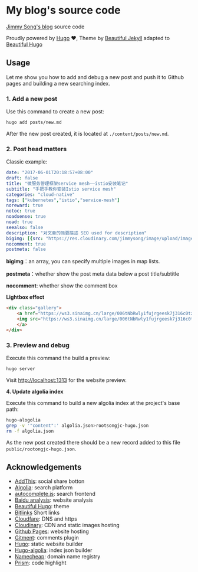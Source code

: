 # My blog's source code

[Jimmy Song's blog](https://jimmysong.io) source code

Proudly powered by [Hugo](https://github.com/gohugoio/hugo) ❤️, Theme by [Beautiful Jekyll](http://deanattali.com/beautiful-jekyll/) adapted to [Beautiful Hugo](https://github.com/halogenica/beautifulhugo)

## Usage

Let me show you how to add and debug a new post and push it to Github pages and building a new searching index.

### 1. Add a new post

Use this command to create a new post:

```bash
hugo add posts/new.md
```

After the new post created, it is located at `./content/posts/new.md`.

### 2. Post head matters

Classic example:

```yaml
date: "2017-06-01T20:18:57+08:00"
draft: false
title: "微服务管理框架service mesh——istio安装笔记"
subtitle: "手把手教你安装Istio service mesh"
categories: "cloud-native"
tags: ["kubernetes","istio","service-mesh"]
noreward: true
notoc: true
noadsense: true
noad: true
seealso: false
description: "对文章的简要描述 SEO used for description"
bigimg: [{src: "https://res.cloudinary.com/jimmysong/image/upload/images/20170528033.jpg", desc: "威海东部海湾 May 28,2017"}]
nocomment: true
postmeta: false
```

**bigimg**：an array, you can specify multiple images in map lists.

**postmeta**：whether show the post meta data below a post title/subtitle

**nocomment**: whether show the comment box

**Lightbox effect**

```html
<div class="gallery">
    <a href="https://ws3.sinaimg.cn/large/006tNbRwly1fujrgeesk7j316c0tz10y.jpg" title="What is Istio?">
    <img src="https://ws3.sinaimg.cn/large/006tNbRwly1fujrgeesk7j316c0tz10y.jpg" alt="What is Istio?">
    </a>
</div>
```

### 3. Preview and debug

Execute this command the build a preview:

```bash
hugo server
```

Visit <http://localhost:1313> for the website preview.

**4. Update algolia index**

Execute this command to build a new algolia index at the project's base path:

```Bash
hugo-alogolia
grep -v '"content":' algolia.json>rootsongjc-hugo.json
rm -f algolia.json
```

As the  new post created there should be a new record added to this file `public/rootongjc-hugo.json`.

## Acknowledgements

- [AddThis](https://www.addthis.com/): social share botton
- [Algolia](https://www.algolia.com/): search platform
- [autocomplete.js](https://github.com/algolia/autocomplete.js): search frontend
- [Baidu analysis](http://tongji.baidu.com/): website analysis
- [Beautiful Hugo](https://github.com/halogenica/beautifulhugo): theme
- [Bitlinks](https://bitly.com/) Short links
- [Cloudfare](https://www.cloudflare.com/): DNS and https
- [Cloudinary](https://www.cloudinary.com/): CDN and static images hosting
- [Github Pages](https://pages.github.com/): website hosting
- [Gitment](https://github.com/imsun/gitment): comments plugin
- [Hugo](https://gohugo.io/): static website builder
- [Hugo-algolia](https://www.npmjs.com/package/hugo-algolia): index json builder
- [Namecheap](https://namecheap.com/): domain name registry
- [Prism](http://prism.com/): code highlight